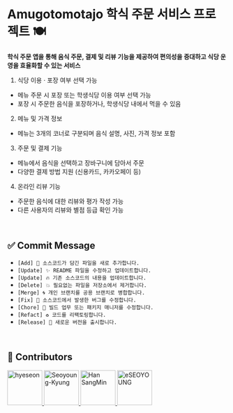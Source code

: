 # Amugotomotajo 학식 주문 서비스 프로젝트 🍽️

<strong>학식 주문 앱을 통해 음식 주문, 결제 및 리뷰 기능을 제공하여 편의성을 증대하고 식당 운영을 효율화할 수 있는 서비스</strong>

1. 식당 이용 · 포장 여부 선택 가능
- 메뉴 주문 시 포장 또는 학생식당 이용 여부 선택 가능
- 포장 시 주문한 음식을 포장하거나, 학생식당 내에서 먹을 수 있음
2. 메뉴 및 가격 정보
 - 메뉴는 3개의 코너로 구분되며 음식 설명, 사진, 가격 정보 포함
3. 주문 및 결제 기능
 - 메뉴에서 음식을 선택하고 장바구니에 담아서 주문
 - 다양한 결제 방법 지원 (신용카드, 카카오페이 등)
4. 온라인 리뷰 기능
 - 주문한 음식에 대한 리뷰와 평가 작성 가능
 - 다른 사용자의 리뷰와 별점 등급 확인 가능

<br>

## ✅ Commit Message
- `[Add] 🌟 소스코드가 담긴 파일을 새로 추가합니다.`
- `[Update] ✨ README 파일을 수정하고 업데이트합니다.`
- `[Update] 🔥 기존 소스코드의 내용을 업데이트합니다.`
- `[Delete] 💥 필요없는 파일을 저장소에서 제거합니다.`
- `[Merge] 🌀 개인 브랜치를 공용 브랜치로 병합합니다.`
- `[Fix] 🔧 소스코드에서 발생한 버그를 수정합니다.`
- `[Chore] 🧹 빌드 업무 또는 패키지 매니저를 수정합니다.`
- `[Refact] ♻ 코드를 리팩토링합니다.`
- `[Release] 🎁 새로운 버전을 출시합니다.`

<br>

  ## 🤝 Contributors
<a href = "https://github.com/1105tjs">
  <img src="https://avatars.githubusercontent.com/u/84896574?v=4" alt="hyeseon" width="80" style="max-width:100%" />
</a>
<a href = "https://github.com/Seoyoung-Kyung">
  <img src="https://avatars.githubusercontent.com/u/102145268?v=4" alt="Seoyoung-Kyung" width="80" style="max-width:100%" />
</a>
<a href = "https://github.com/Sangmin4104">
  <img src="https://avatars.githubusercontent.com/u/103910772?v=4" alt="Han SangMin" width="80" style="max-width:100%" />
</a>
<a href = "https://github.com/eSEOYOUNG">
  <img src="https://avatars.githubusercontent.com/u/78011838?v=4" alt="eSEOYOUNG" width="80" style="max-width:100%" />
</a>
